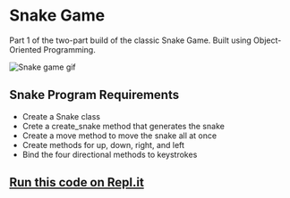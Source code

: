 # Snake Game
Part 1 of the two-part build of the classic Snake Game. Built using Object-Oriented Programming.

![Snake game gif](https://media.giphy.com/media/cwPPKFnOJueQiRI0LT/giphy.gif)

## Snake Program Requirements
- Create a Snake class
- Crete a create_snake method that generates the snake
- Create a move method to move the snake all at once
- Create methods for up, down, right, and left
- Bind the four directional methods to keystrokes

## [Run this code on Repl.it](https://replit.com/@SaraStrasner/Day-20-Snake-Pt1)